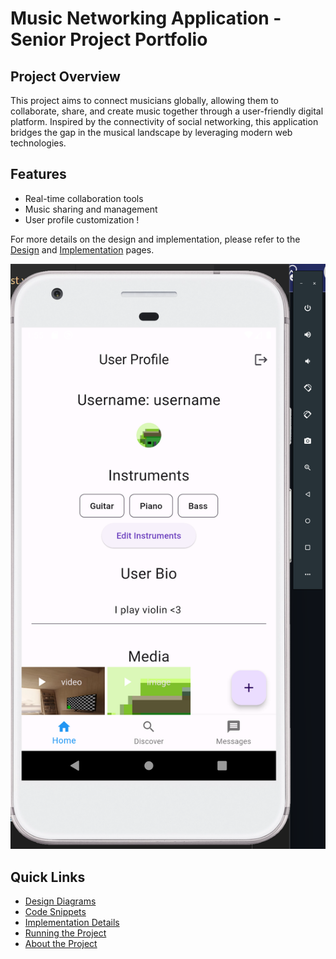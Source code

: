 # Music Networking Application - Senior Project Portfolio

## Project Overview
This project aims to connect musicians globally, allowing them to collaborate, share, and create music together through 
a user-friendly digital platform. Inspired by the connectivity of social networking, this application bridges the 
gap in the musical landscape by leveraging modern web technologies.

## Features
- Real-time collaboration tools
- Music sharing and management
- User profile customization !

For more details on the design and implementation, please refer to the [Design](design.md) and [Implementation](implementation.md) pages.

![Project Screenshot](screenshot.png)

## Quick Links
- [Design Diagrams](design.md)
- [Code Snippets](code.md)
- [Implementation Details](implementation.md)
- [Running the Project](setup.md)
- [About the Project](about.md)
